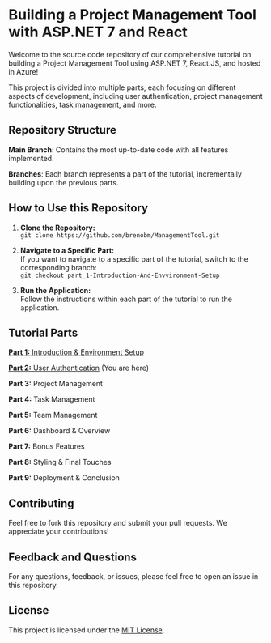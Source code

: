 # Building a Project Management Tool with ASP.NET 7 and React
Welcome to the source code repository of our comprehensive tutorial on building a Project Management Tool using ASP.NET 7, React.JS, and hosted in Azure!

This project is divided into multiple parts, each focusing on different aspects of development, including user authentication, project management functionalities, task management, and more.

## Repository Structure
**Main Branch**: Contains the most up-to-date code with all features implemented.

**Branches**: Each branch represents a part of the tutorial, incrementally building upon the previous parts.

## How to Use this Repository
1. **Clone the Repository:**  
``git clone https://github.com/brenobm/ManagementTool.git``

2. **Navigate to a Specific Part:**  
If you want to navigate to a specific part of the tutorial, switch to the corresponding branch:  
``git checkout part_1-Introduction-And-Envvironment-Setup``

3. **Run the Application:**  
Follow the instructions within each part of the tutorial to run the application.

## Tutorial Parts
[**Part 1:** Introduction & Environment Setup](https://medium.com/@brenobm/building-a-project-management-tool-with-asp-net-f5f40cd84a04)

[**Part 2:** User Authentication](https://medium.com/@brenobm/building-a-project-management-tool-with-asp-net-7-and-react-part-2-user-authentication-d118041fec3c) (You are here)

**Part 3:** Project Management

**Part 4:** Task Management

**Part 5:** Team Management

**Part 6:** Dashboard & Overview

**Part 7:** Bonus Features

**Part 8:** Styling & Final Touches

**Part 9:** Deployment & Conclusion

## Contributing
Feel free to fork this repository and submit your pull requests. We appreciate your contributions!

## Feedback and Questions
For any questions, feedback, or issues, please feel free to open an issue in this repository.

## License
This project is licensed under the [MIT License](https://mit-license.org/).
